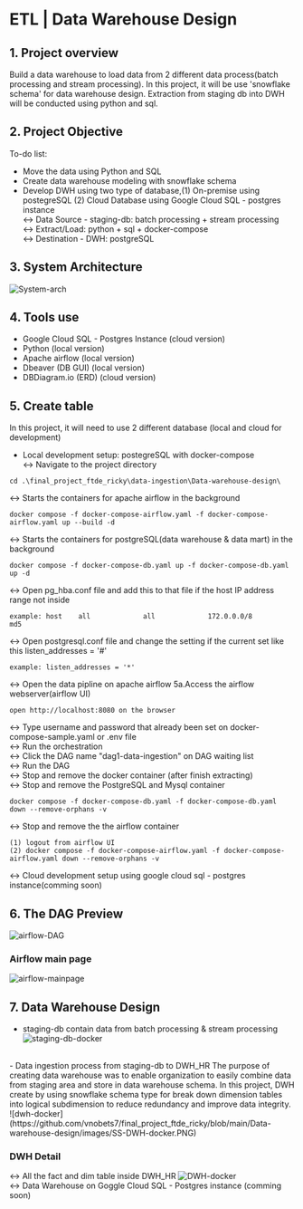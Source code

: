 # ETL | Data Warehouse Design

## 1. Project overview
Build a data warehouse to load data from 2 different data process(batch processing and stream processing).
In this project, it will be use 'snowflake schema' for data warehouse design.
Extraction from staging db into DWH will be conducted using python and sql.

## 2. Project Objective
To-do list:
- Move the data using Python and SQL 
- Create data warehouse modeling with snowflake schema
- Develop DWH using two type of database,(1) On-premise using postegreSQL (2) Cloud Database using Google Cloud SQL - postgres instance <br>
<-> Data Source - staging-db: batch processing + stream processing <br>
<-> Extract/Load: python + sql + docker-compose <br>
<-> Destination - DWH: postgreSQL

## 3. System Architecture
![System-arch](https://github.com/vnobets7/final_project_ftde_ricky/blob/main/Data-warehouse-design/images/SS-system-architecture.PNG)

## 4. Tools use
- Google Cloud SQL - Postgres Instance (cloud version)
- Python (local version)
- Apache airflow (local version)
- Dbeaver (DB GUI)  (local version)
- DBDiagram.io (ERD)  (cloud version)

## 5. Create table
In this project, it will need to use 2 different database (local and cloud for development)
- Local development setup: postegreSQL with docker-compose <br>
<-> Navigate to the project directory
```
cd .\final_project_ftde_ricky\data-ingestion\Data-warehouse-design\
```
<-> Starts the containers for apache airflow in the background
```
docker compose -f docker-compose-airflow.yaml -f docker-compose-airflow.yaml up --build -d
```
<-> Starts the containers for postgreSQL(data warehouse & data mart) in the background
```
docker compose -f docker-compose-db.yaml up -f docker-compose-db.yaml up -d
```
<-> Open pg_hba.conf file and add this to that file if the host IP address range not inside
```
example: host    all             all             172.0.0.0/8            md5
```
<-> Open postgresql.conf file and change the setting if the current set like this listen_addresses = '#'
```
example: listen_addresses = '*'
```
<-> Open the data pipline on apache airflow 5a.Access the airflow webserver(airflow UI)
```
open http://localhost:8080 on the browser
```
<-> Type username and password that already been set on docker-compose-sample.yaml or .env file <br>
<-> Run the orchestration  <br>
<-> Click the DAG name "dag1-data-ingestion" on DAG waiting list <br>
<-> Run the DAG <br>
<-> Stop and remove the docker container (after finish extracting) <br>
<-> Stop and remove the PostgreSQL and Mysql container
```
docker compose -f docker-compose-db.yaml -f docker-compose-db.yaml down --remove-orphans -v
```
<-> Stop and remove the the airflow container
```
(1) logout from airflow UI
(2) docker compose -f docker-compose-airflow.yaml -f docker-compose-airflow.yaml down --remove-orphans -v
```
<-> Cloud development setup using google cloud sql - postgres instance(comming soon)

## 6. The DAG Preview
![airflow-DAG](https://github.com/vnobets7/final_project_ftde_ricky/blob/main/Data-warehouse-design/images/SS-The-graph.PNG)

### Airflow main page
![airflow-mainpage](https://github.com/vnobets7/final_project_ftde_ricky/blob/main/Data-warehouse-design/images/SS-The-airflow-overview.PNG)

## 7. Data Warehouse Design
- staging-db contain data from batch processing & stream processing
![staging-db-docker](https://github.com/vnobets7/final_project_ftde_ricky/blob/main/Data-warehouse-design/images/data-staging-dbeaver-batch-processing.PNG)
<br>
- Data ingestion process from staging-db to DWH_HR
The purpose of creating data warehouse was to enable organization to easily combine data from staging area and store in data warehouse schema.
In this project, DWH create by using snowflake schema type for break down dimension tables into logical subdimension to reduce redundancy and improve data integrity.
<br>
![dwh-docker](https://github.com/vnobets7/final_project_ftde_ricky/blob/main/Data-warehouse-design/images/SS-DWH-docker.PNG)

### DWH Detail
<-> All the fact and dim table inside DWH_HR
![DWH-docker](https://github.com/vnobets7/final_project_ftde_ricky/blob/main/Data-warehouse-design/images/SS-final-project-ERD-4-3.PNG)
<br>
<-> Data Warehouse on Goggle Cloud SQL - Postgres instance (comming soon)
